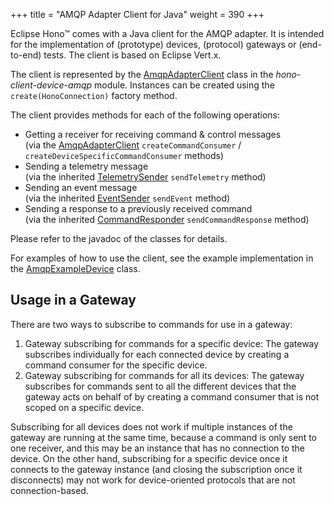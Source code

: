 +++
title = "AMQP Adapter Client for Java"
weight = 390
+++

Eclipse Hono&trade; comes with a Java client for the AMQP adapter. It is intended for the implementation of 
(prototype) devices, (protocol) gateways or (end-to-end) tests. The client is based on Eclipse Vert.x.

The client is represented by the [AmqpAdapterClient](https://github.com/eclipse-hono/hono/blob/master/clients/device-amqp/src/main/java/org/eclipse/hono/client/device/amqp/AmqpAdapterClient.java)
class in the *hono-client-device-amqp* module.
Instances can be created using the `create(HonoConnection)` factory method.

The client provides methods for each of the following operations:

 * Getting a receiver for receiving command & control messages
   <br>(via the [AmqpAdapterClient](https://github.com/eclipse-hono/hono/blob/master/clients/device-amqp/src/main/java/org/eclipse/hono/client/device/amqp/AmqpAdapterClient.java)
   `createCommandConsumer` / `createDeviceSpecificCommandConsumer` methods)
 * Sending a telemetry message
   <br>(via the inherited [TelemetrySender](https://github.com/eclipse-hono/hono/blob/master/clients/device-amqp/src/main/java/org/eclipse/hono/client/device/amqp/TelemetrySender.java)
   `sendTelemetry` method)
 * Sending an event message
   <br>(via the inherited [EventSender](https://github.com/eclipse-hono/hono/blob/master/clients/device-amqp/src/main/java/org/eclipse/hono/client/device/amqp/EventSender.java)
  `sendEvent` method)
 * Sending a response to a previously received command
   <br>(via the inherited [CommandResponder](https://github.com/eclipse-hono/hono/blob/master/clients/device-amqp/src/main/java/org/eclipse/hono/client/device/amqp/CommandResponder.java)
   `sendCommandResponse` method)

Please refer to the javadoc of the classes for details.

For examples of how to use the client, see the example implementation in the [AmqpExampleDevice](https://github.com/eclipse-hono/hono/blob/master/examples/hono-client-examples/src/main/java/org/eclipse/hono/devices/AmqpExampleDevice.java) class.

## Usage in a Gateway

There are two ways to subscribe to commands for use in a gateway:

1. Gateway subscribing for commands for a specific device: 
The gateway subscribes individually for each connected device by creating a command consumer for the specific device.
1. Gateway subscribing for commands for all its devices: 
The gateway subscribes for commands sent to all the different devices that the gateway acts on behalf of by 
creating a command consumer that is not scoped on a specific device. 

Subscribing for all devices does not work if multiple instances of the gateway are running at the same time, 
because a command is only sent to one receiver, and this may be an instance that has no connection to the device. 
On the other hand, subscribing for a specific device once it connects to the gateway instance 
(and closing the subscription once it disconnects) may not work for device-oriented protocols that are not connection-based.
